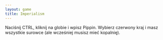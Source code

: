 ```yaml
---
layout: game
title: Imperialism
---
```


Naciśnij CTRL, kliknij na globie i wpisz Pippin. Wybierz czerwony kraj 
i masz 
wszystkie surowce (ale wcześniej musisz mieć kopalnię).
